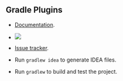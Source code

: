 Gradle Plugins
--------------

* [Documentation](http://evgeny-goldin.com/wiki/Gradle-plugins).

* <a href="http://evgeny-goldin.org/teamcity/viewType.html?buildTypeId=bt53&tab=buildTypeStatusDiv&guest=1"><img src="http://evgeny-goldin.org/teamcity/app/rest/builds/buildType:(id:bt53)/statusIcon"/></a>

* [Issue tracker](http://evgeny-goldin.org/youtrack/issues/gp).

* Run `gradlew idea` to generate IDEA files.

* Run `gradlew` to build and test the project.
